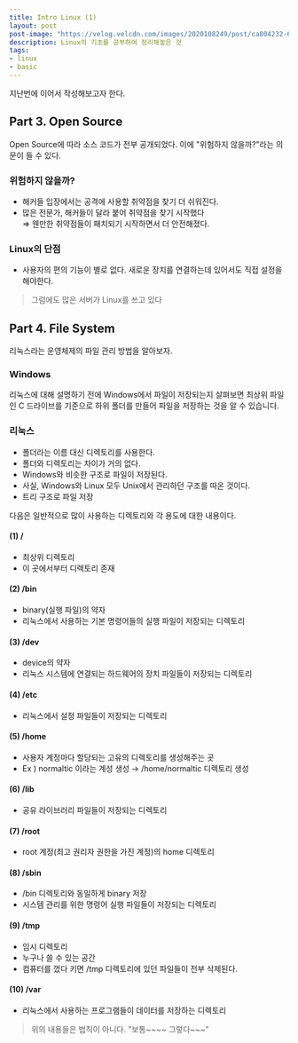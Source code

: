 ```yaml
---
title: Intro Linux (1)
layout: post
post-image: "https://velog.velcdn.com/images/2020108249/post/ca804232-601f-42b0-baf0-2bb7c2213e28/image.png"
description: Linux의 기초를 공부하여 정리해놓은 것
tags:
- linux
- basic
---
```


지난번에 이어서 작성해보고자 한다.

## Part 3. Open Source

Open Source에 따라 소스 코드가 전부 공개되었다. 이에 "위험하지 않을까?"라는 의문이 들 수 있다.

### 위험하지 않을까?

- 해커들 입장에서는 공격에 사용할 취약점을 찾기 더 쉬워진다.
- 많은 전문가, 해커들이 달라 붙어 취약점을 찾기 시작했다
<br>⇒ 웬만한 취약점들이 패치되기 시작하면서 더 안전해졌다.
    

### Linux의 단점
- 사용자의 편의 기능이 별로 없다.
새로운 장치를 연결하는데 있어서도 직접 설정을 해야한다.

> 그럼에도 많은 서버가 Linux를 쓰고 있다

## Part 4. File System

리눅스라는 운영체제의 파일 관리 방법을 알아보자.

### Windows
리눅스에 대해 설명하기 전에 Windows에서 파일이 저장되는지 살펴보면 최상위 파일인 C 드라이브를 기준으로 하위 폴더를 만들어 파일을 저장하는 것을 알 수 있습니다.

### 리눅스
- 폴더라는 이름 대신 디렉토리를 사용한다.
- 폴더와 디렉토리는 차이가 거의 없다.
- Windows와 비슷한 구조로 파일이 저장된다.
- 사실, Windows와 Linux 모두 Unix에서 관리하던 구조를 따온 것이다.
- 트리 구조로 파일 저장

다음은 일반적으로 많이 사용하는 디렉토리와 각 용도에 대한 내용이다.

#### (1) /

- 최상위 디렉토리
- 이 곳에서부터 디렉토리 존재

#### (2) /bin

- binary(실행 파일)의 약자
- 리눅스에서 사용하는 기본 명령어들의 실행 파일이 저장되는 디렉토리

#### (3) /dev

- device의 약자
- 리눅스 시스템에 연결되는 하드웨어의 장치 파일들이 저장되는 디렉토리

#### (4) /etc

- 리눅스에서 설정 파일들이 저장되는 디렉토리

#### (5) /home

- 사용자 계정마다 할당되는 고유의 디렉토리를 생성해주는 곳
- Ex ) normaltic 이라는 계성 생성 → /home/normaltic 디렉토리 생성

#### (6) /lib

- 공유 라이브러리 파일들이 저장되는 디렉토리

#### (7) /root

- root 계정(최고 권리자 권한을 가진 계정)의 home 디렉토리

#### (8) /sbin

- /bin 디렉토리와 동일하게 binary 저장
- 시스템 관리를 위한 명령어 실행 파일들이 저장되는 디렉토리

#### (9) /tmp

- 임시 디렉토리
- 누구나 쓸 수 있는 공간
- 컴퓨터를 껐다 키면 /tmp 디렉토리에 있던 파일들이 전부 삭제된다.

#### (10) /var

- 리눅스에서 사용하는 프로그램들이 데이터를 저장하는 디렉토리


> 위의 내용들은 법칙이 아니다.
> "보통~~~~ 그렇다~~~"